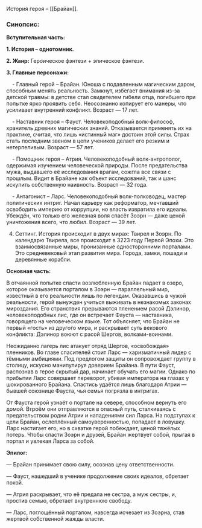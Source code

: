 История героя – [[Брайан]]. 
### Синопсис:

**Вступительная часть:**

**1. История – однотомник.**

**2. Жанр:** Героическое фэнтези + эпическое фэнтези.

**3. Главные персонажи:**

    - Главный герой – Брайан. Юноша с подавленным магическим даром, способным менять реальность. Замкнут, избегает внимания из-за детской травмы: в детстве стал свидетелем гибели отца, погибшего при попытке ярко проявить себя. Неосознанно копирует его манеры, что усиливает внутренний конфликт. Возраст — 17 лет.

    - Наставник героя – Фауст. Человекоподобный волк-философ, хранитель древних магических знаний. Отказывается применять их на практике, считая, что лишь «истинный маг» достоин этой силы. Страх стать последним звеном в цепи учеников делает его резким и нетерпеливым. Возраст — 57 лет.

    - Помощник героя – Атрия. Человекоподобный волк-антрополог, одержимая изучением человеческой природы. После предательства мужа, выдавшего её исследования врагам, сожгла все связи с прошлым. Видит в Брайане как объект исследований, так и шанс искупить собственную наивность. Возраст — 32 года.

    - Антагонист – Ларс. Человекоподобный волк-полководец, мастер политических интриг. Начал карьеру как реформатор, мечтавший освободить империю от коррупции, но власть извратила его идеалы. Убеждён, что только его железная воля спасёт Зоэрн — даже ценой уничтожения всего, что любил. Возраст — 39 лет.

4. Сеттинг. История происходит в двух мирах: Твирел и Зоэрн. По календарю Твирела, все происходит в 3223 году Первой Эпохи. Это взаимосвязанные миры, пронизанные односторонними порталами. Это средневековый этап развития мира. Города, замки, лошади и деревянные корабли.

**Основная часть:**

В отчаянной попытке спасти возлюбленную Брайан падает в озеро, которое оказывается порталом в Зоэрн — параллельный мир, известный в его реальности лишь по легендам. Оказавшись в чужой реальности, герой вынужден учиться выживать в незнакомых законах мироздания. Его странствия прерываются пленением расой Дэлинор, человекоподобных лис, где он встречает Фауста — наставника, говорящего на человеческом языке. Тот объясняет, что Брайан не первый «гость» из другого мира, и раскрывает суть векового конфликта: Дэлинор воюют с расой Шергов, волками-воинами.

Неожиданно лагерь лис атакует отряд Шергов, «освобождая» пленников. Во главе спасителей стоит Ларс — харизматичный лидер с тёмными амбициями. Под предлогом защиты он сопровождает группу в столицу, искусно манипулируя доверием Брайана. В пути Фауст, распознав в герое скрытый дар, начинает обучать его магии. Однако по прибытии Ларс совершает переворот, убивая императора на глазах у шокированного Брайана. Спастись удаётся лишь благодаря Атрии — бывшей союзнице Фауста, чья семья погрязла в интригах.

От Фауста герой узнаёт о портале на севере, способном вернуть его домой. Втроём они отправляются в опасный путь, сталкиваясь с предательством родни Атрии и нападениями сил Ларса. На подступах к цели Брайан, ослеплённый самоуверенностью, попадает в ловушку. Ларс настигает его, но в схватке герой побеждает, ценой тяжёлых потерь. Чтобы спасти Зоэрн и друзей, Брайан жертвует собой, прыгая в портал и увлекая Ларса за собой.

**Эпилог:**

— Брайан принимает свою силу, осознав цену ответственности.

— Фауст, нашедший в ученике продолжение своих идеалов, обретает покой.

— Атрия раскрывает, что её предала не сестра, а муж сестры, и, простив семью, обретает внутреннюю свободу.

— Ларс, поглощённый порталом, навсегда исчезает из Зоэрна, став жертвой собственной жажды власти.